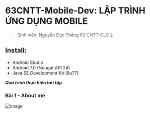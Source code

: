 # 63CNTT-Mobile-Dev: LẬP TRÌNH ỨNG DỤNG MOBILE
> Sinh viên: Nguyễn Đức Thắng 63 CNTT-CLC 2
 ## Install:
 - Android Studio
 - Android 7.0 (Nougat API 24)
 - Java SE Development Kit (8u77)

 ***Quá trình thực hiện bài tập***
 ### Bài 1 - About me
 ![image](https://media.discordapp.net/attachments/1023849047045447700/1153949916012498974/Screenshot_2023-09-20_140112.png?width=1252&height=668)
